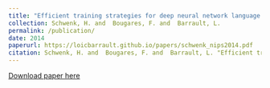 ```yaml
---
title: "Efficient training strategies for deep neural network language models. "
collection: Schwenk, H. and  Bougares, F. and  Barrault, L.
permalink: /publication/
date: 2014
paperurl: https://loicbarrault.github.io/papers/schwenk_nips2014.pdf
citation: Schwenk, H. and  Bougares, F. and  Barrault, L. "Efficient training strategies for deep neural network language models. " <i>, NIPS workshop on deep neural networks and representation learning 
---
```

[Download paper here](https://loicbarrault.github.io/papers/schwenk_nips2014.pdf)